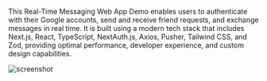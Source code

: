 This Real-Time Messaging Web App Demo enables users to authenticate with their Google accounts, send and receive friend requests, and exchange messages in real time. It is built using a modern tech stack that includes Next.js, React, TypeScript, NextAuth.js, Axios, Pusher, Tailwind CSS, and Zod, providing optimal performance, developer experience, and custom design capabilities.

![screenshot](https://cdn.sanity.io/images/67npmlba/production/34b2c4f92c97d15bd9d766b0356379a947c93e7f-1176x893.png)

